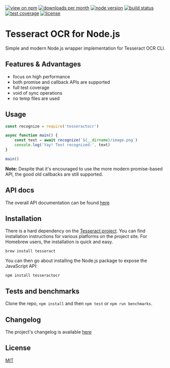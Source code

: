 [![view on npm](http://img.shields.io/npm/v/tesseractocr.svg?style=flat-square)](https://www.npmjs.com/package/tesseractocr)
[![downloads per month](http://img.shields.io/npm/dm/tesseractocr.svg?style=flat-square)](https://www.npmjs.com/package/tesseractocr)
[![node version](https://img.shields.io/badge/node->=8-brightgreen.svg?style=flat-square)](https://nodejs.org/download)
[![build status](https://img.shields.io/travis/schwarzkopfb/tesseract-ocr.svg?style=flat-square)](https://travis-ci.org/schwarzkopfb/tesseract-ocr)
[![test coverage](https://img.shields.io/coveralls/schwarzkopfb/tesseract-ocr.svg?style=flat-square)](https://coveralls.io/github/schwarzkopfb/tesseract-ocr)
[![license](https://img.shields.io/npm/l/tesseractocr.svg?style=flat-square)](https://github.com/schwarzkopfb/tesseractocr/blob/master/LICENSE)

# Tesseract OCR for Node.js

Simple and modern Node.js wrapper implementation for Tesseract OCR CLI.

## Features & Advantages

- focus on high performance
- both promise and callback APIs are supported
- full test coverage
- void of sync operations
- no temp files are used

## Usage

```js
const recognize = require('tesseractocr')

async function main() {
    const text = await recognize(`${__dirname}/image.png`)
    console.log('Yay! Text recognized:', text)
}

main()

```

**Note:** Despite that it's encouraged to use the more modern promise-based API,
the good old callbacks are still supported.

## API docs

The overall API documentation can be found [here](/docs.md)

## Installation

There is a hard dependency on the [Tesseract project](https://github.com/tesseract-ocr/tesseract).  You can find installation instructions for various platforms on the project site. For Homebrew users, the installation is quick and easy.

    brew install tesseract

You can then go about installing the Node.js package to expose the JavaScript API:

    npm install tesseractocr

## Tests and benchmarks

Clone the repo, `npm install` and then `npm test` or `npm run benchmarks`.

## Changelog

The project's changelog is available [here](/changelog.md)

## License

[MIT](/LICENSE)

